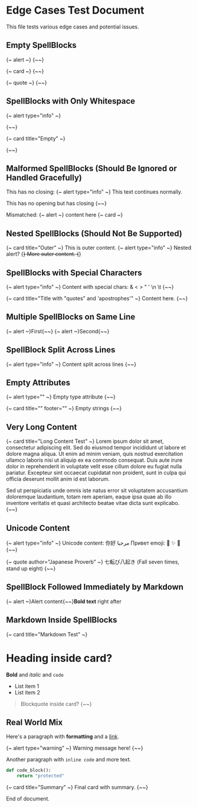 # Edge Cases Test Document

This file tests various edge cases and potential issues.

## Empty SpellBlocks

{~ alert ~}
{~~}

{~ card ~}
{~~}

{~ quote ~}
{~~}

## SpellBlocks with Only Whitespace

{~ alert type="info" ~}


{~~}

{~ card title="Empty" ~}


{~~}

## Malformed SpellBlocks (Should Be Ignored or Handled Gracefully)

This has no closing: {~ alert type="info" ~}
This text continues normally.

This has no opening but has closing {~~}

Mismatched: {~ alert ~} content here {~ card ~}

## Nested SpellBlocks (Should Not Be Supported)

{~ card title="Outer" ~}
This is outer content.
{~ alert type="info" ~}
Nested alert?
{~~}
More outer content.
{~~}

## SpellBlocks with Special Characters

{~ alert type="info" ~}
Content with special chars: & < > " ' \n \t
{~~}

{~ card title="Title with \"quotes\" and 'apostrophes'" ~}
Content here.
{~~}

## Multiple SpellBlocks on Same Line

{~ alert ~}First{~~} {~ alert ~}Second{~~}

## SpellBlock Split Across Lines

{~ alert
   type="info"
   ~}
Content split across lines
{~~}

## Empty Attributes

{~ alert type="" ~}
Empty type attribute
{~~}

{~ card title="" footer="" ~}
Empty strings
{~~}

## Very Long Content

{~ card title="Long Content Test" ~}
Lorem ipsum dolor sit amet, consectetur adipiscing elit. Sed do eiusmod tempor incididunt ut labore et dolore magna aliqua. Ut enim ad minim veniam, quis nostrud exercitation ullamco laboris nisi ut aliquip ex ea commodo consequat. Duis aute irure dolor in reprehenderit in voluptate velit esse cillum dolore eu fugiat nulla pariatur. Excepteur sint occaecat cupidatat non proident, sunt in culpa qui officia deserunt mollit anim id est laborum.

Sed ut perspiciatis unde omnis iste natus error sit voluptatem accusantium doloremque laudantium, totam rem aperiam, eaque ipsa quae ab illo inventore veritatis et quasi architecto beatae vitae dicta sunt explicabo.
{~~}

## Unicode Content

{~ alert type="info" ~}
Unicode content: 你好 مرحبا Привет emoji: 🎉 ✨ 🚀
{~~}

{~ quote author="Japanese Proverb" ~}
七転び八起き (Fall seven times, stand up eight)
{~~}

## SpellBlock Followed Immediately by Markdown

{~ alert ~}Alert content{~~}**Bold text** right after

## Markdown Inside SpellBlocks

{~ card title="Markdown Test" ~}
# Heading inside card?
**Bold** and *italic* and `code`

- List item 1
- List item 2

> Blockquote inside card?
{~~}

## Real World Mix

Here's a paragraph with **formatting** and a [link](https://example.com).

{~ alert type="warning" ~}
Warning message here!
{~~}

Another paragraph with `inline code` and more text.

```python
def code_block():
    return "protected"
```

{~ card title="Summary" ~}
Final card with summary.
{~~}

End of document.